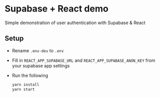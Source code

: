 # Supabase + React demo

Simple demonstration of user authentication with Supabase & React

## Setup

- Rename `.env-dev` to `.env`
- Fill in `REACT_APP_SUPABASE_URL` and `REACT_APP_SUPABASE_ANON_KEY` from your supabase app settings
- Run the following

    ```sh
    yarn install
    yarn start
    ```
